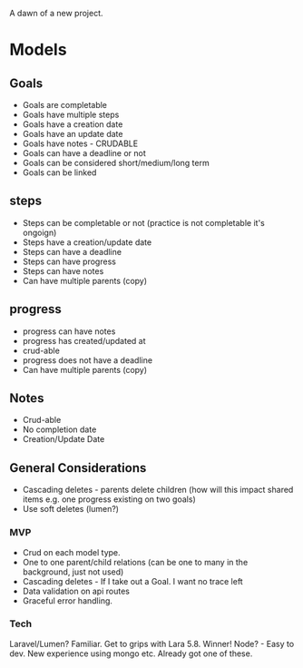 A dawn of a new project. 

# Models

## Goals
* Goals are completable
* Goals have multiple steps
* Goals have a creation date
* Goals have an update date
* Goals have notes - CRUDABLE
* Goals can have a deadline or not
* Goals can be considered short/medium/long term
* Goals can be linked

## steps
* Steps can be completable or not (practice is not completable it's ongoign) 
* Steps have a creation/update date
* Steps can have a deadline
* Steps can have progress
* Steps can have notes
* Can have multiple parents (copy)

## progress
* progress can have notes
* progress has created/updated at
* crud-able
* progress does not have a deadline
* Can have multiple parents (copy)

## Notes 
* Crud-able
* No completion date
* Creation/Update Date

## General Considerations
* Cascading deletes - parents delete children (how will this impact shared items e.g. one progress existing on two goals)
* Use soft deletes (lumen?)

### MVP
* Crud on each model type.
* One to one parent/child relations (can be one to many in the background, just not used)
* Cascading deletes - If I take out a Goal. I want no trace left
* Data validation on api routes
* Graceful error handling.

### Tech
Laravel/Lumen? Familiar. Get to grips with Lara 5.8. Winner!
Node? - Easy to dev. New experience using mongo etc. Already got one of these. 

